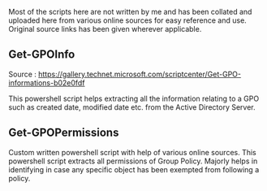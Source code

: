 Most of the scripts here are not written by me and has been collated and uploaded here from various online sources for easy reference and use.
Original source links has been given wherever applicable.

Get-GPOInfo 
-----------
Source : https://gallery.technet.microsoft.com/scriptcenter/Get-GPO-informations-b02e0fdf

This powershell script helps extracting all the information relating to a GPO such as created date, modified date etc. from the Active Directory Server.

Get-GPOPermissions 
------------------

Custom written powershell script with help of various online sources.
This powershell script extracts all permissions of Group Policy. Majorly helps in identifying in case any specific object has been exempted from following a policy.
